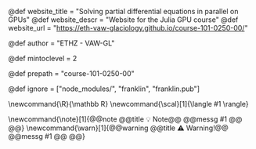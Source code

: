 <!--
Add here global page variables to use throughout your
website.
The website_* must be defined for the RSS to work
-->
@def website_title = "Solving partial differential equations in parallel on GPUs"
@def website_descr = "Website for the Julia GPU course"
@def website_url   = "https://eth-vaw-glaciology.github.io/course-101-0250-00/"

@def author = "ETHZ - VAW-GL"

@def mintoclevel = 2

@def prepath = "course-101-0250-00"
<!--
Add here files or directories that should be ignored by Franklin, otherwise
these files might be copied and, if markdown, processed by Franklin which
you might not want. Indicate directories by ending the name with a `/`.
-->
@def ignore = ["node_modules/", "franklin", "franklin.pub"]

<!--
Add here global latex commands to use throughout your
pages. It can be math commands but does not need to be.
For instance:
* \newcommand{\phrase}{This is a long phrase to copy.}
-->
\newcommand{\R}{\mathbb R}
\newcommand{\scal}[1]{\langle #1 \rangle}

\newcommand{\note}[1]{@@note @@title :bulb: Note@@ @@messg #1 @@ @@}
\newcommand{\warn}[1]{@@warning @@title ⚠ Warning!@@ @@messg #1 @@ @@}